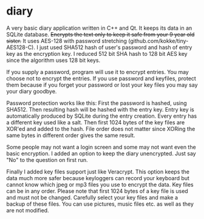 # diary
A very basic diary application written in C++ and Qt. It keeps its data in an SQLite database. 
~~Encrypts the text only to keep it safe from your 9 year old sister.~~ It uses AES-128 with password stretching  (github.com/kokke/tiny-AES128-C). I just used SHA512 hash of user's password and hash of entry key as the encryption key. I reduced 512 bit SHA hash to 128 bit AES key since the algorithm uses 128 bit keys.

If you supply a password, program will use it to encrypt entries. You may choose not to encrypt the entries. If you use password and keyfiles, protect them because if you forget your password or lost your key files you may say your diary goodbye.

Password protection works like this: First the password is hashed, using SHA512. Then resulting hash will be hashed with the entry key.
Entry key is automatically produced by SQLite during the entry creation. Every entry has a different key used like a salt. Then first 1024 bytes of the key files are XOR'ed and added to the hash. File order does not matter since XORing the same bytes in different order gives the same result.

Some people may not want a login screen and some may not want even the basic encryption.
I added an option to keep the diary unencrypted. Just say "No" to the question on first run.

Finally I added key files support just like Veracrypt. This option keeps the data much more safer because keyloggers can record your keyboard but cannot know which jpeg or mp3 files you use to encrypt the data.
Key files can be in any order. Please note that first 1024 bytes of a key file is used and must not be changed. Carefully select your key files and make a backup of these files. You can use pictures, music files etc. as well as they are not modified.

